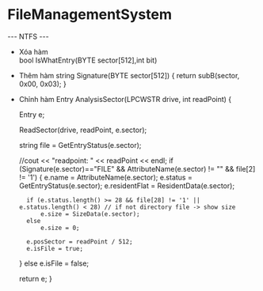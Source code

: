 # FileManagementSystem

--- NTFS ---
- Xóa hàm  
bool IsWhatEntry(BYTE sector[512],int bit)

- Thêm hàm 
string Signature(BYTE sector[512])
{
    return subB(sector, 0x00, 0x03);
}

- Chỉnh hàm
Entry AnalysisSector(LPCWSTR  drive, int readPoint) {
    
    Entry e;

    ReadSector(drive, readPoint, e.sector);

    string file = GetEntryStatus(e.sector);

    //cout << "readpoint: " << readPoint << endl;
    if (Signature(e.sector)=="FILE" && AttributeName(e.sector) != "" && file[2] != '1')
    {
        e.name = AttributeName(e.sector);
        e.status = GetEntryStatus(e.sector);
        e.residentFlat = ResidentData(e.sector);

        if (e.status.length() >= 28 && file[28] != '1' || e.status.length() < 28) // if not directory file -> show size
            e.size = SizeData(e.sector);
        else
            e.size = 0;

        e.posSector = readPoint / 512;
        e.isFile = true;
    }
    else
        e.isFile = false;
    
    return e;
}

